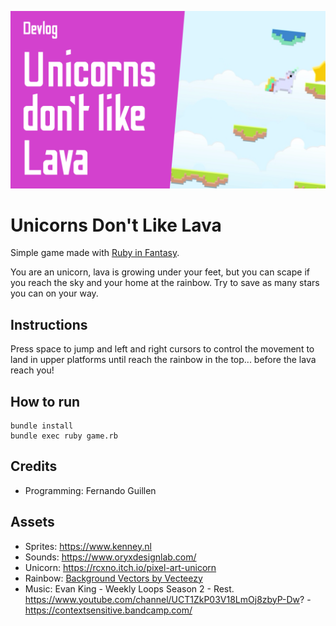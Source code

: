 [![Watch the video](thumbnail.png)](https://youtu.be/9XCyBVJ2bSE)

# Unicorns Don't Like Lava

Simple game made with [Ruby in Fantasy](https://github.com/fguillen/fantasy).

You are an unicorn, lava is growing under your feet, but you can scape if you reach the sky and your home at the rainbow. Try to save as many stars you can on your way.

## Instructions

Press space to jump and left and right cursors to control the movement to land in upper platforms until reach the rainbow in the top... before the lava reach you!

## How to run

    bundle install
    bundle exec ruby game.rb

## Credits

- Programming: Fernando Guillen

## Assets

- Sprites: https://www.kenney.nl
- Sounds: https://www.oryxdesignlab.com/
- Unicorn: https://rcxno.itch.io/pixel-art-unicorn
- Rainbow: [Background Vectors by Vecteezy](https://www.vecteezy.com/free-vector/background)
- Music: Evan King - Weekly Loops Season 2 - Rest. https://www.youtube.com/channel/UCT1ZkP03V18LmOj8zbyP-Dw? - https://contextsensitive.bandcamp.com/
